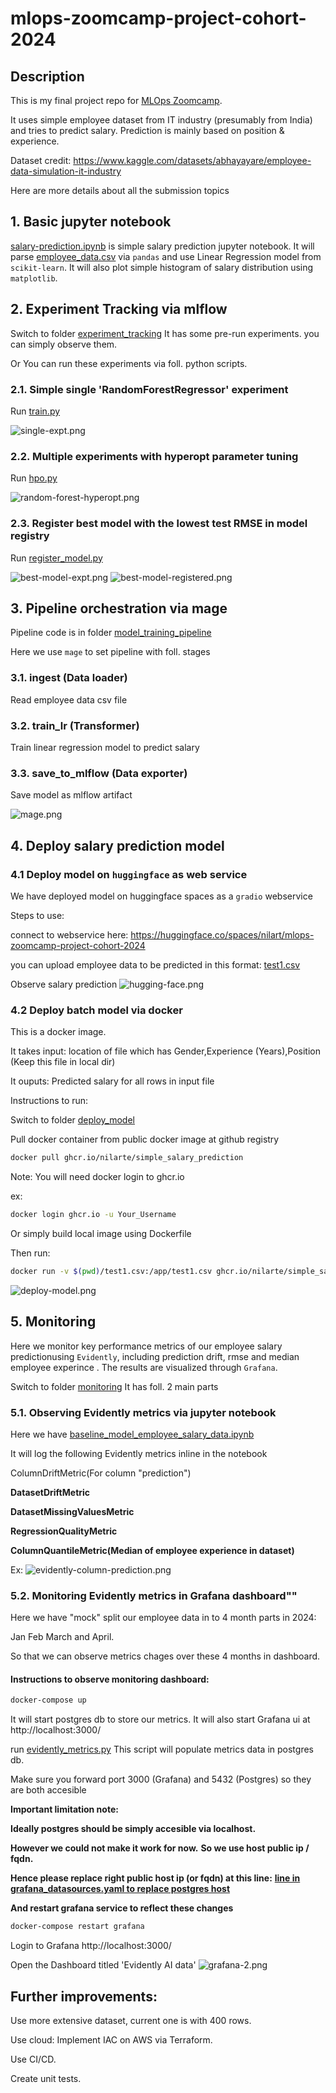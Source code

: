# mlops-zoomcamp-project-cohort-2024
## Description
This is my final project repo for  [MLOps Zoomcamp](https://github.com/DataTalksClub/mlops-zoomcamp/). 

It uses simple employee dataset from IT industry (presumably from India) and tries to predict salary. 
Prediction is mainly based on position & experience.

Dataset credit: https://www.kaggle.com/datasets/abhayayare/employee-data-simulation-it-industry

Here are more details about all the submission topics

## 1. Basic jupyter notebook 
[salary-prediction.ipynb](./salary-prediction.ipynb) is simple salary prediction jupyter notebook.
It will parse [employee_data.csv](./employee_data.csv) via `pandas` and use Linear Regression model from `scikit-learn`.
It will also plot simple histogram of salary distribution using `matplotlib`.

## 2. Experiment Tracking via mlflow
Switch to folder [experiment_tracking](./experiment_tracking)
It has some pre-run experiments. you can simply observe them.

Or You can run these experiments via foll. python scripts. 
### 2.1. Simple single 'RandomForestRegressor' experiment 
Run [train.py](./experiment_tracking/train.py)

![single-expt.png](./pictures/single-expt.png)
### 2.2. Multiple experiments with hyperopt parameter tuning 
Run [hpo.py](./experiment_tracking/hpo.py)

![random-forest-hyperopt.png](./pictures/random-forest-hyperopt.png)
### 2.3. Register best model with the lowest test RMSE in model registry  
Run [register_model.py](./experiment_tracking/register_model.py)

![best-model-expt.png](./pictures/best-model-expt.png)
![best-model-registered.png](./pictures/best-model-registered.png)

## 3. Pipeline orchestration via mage
Pipeline code is in folder [model_training_pipeline](./model_training_pipeline)

Here we use `mage` to set pipeline with foll. stages
### 3.1. ingest (Data loader)
Read employee data csv file
### 3.2. train_lr (Transformer)
Train linear regression model to predict salary 
### 3.3. save_to_mlflow (Data exporter)
Save model as mlflow artifact

![mage.png](./pictures/mage.png)

## 4. Deploy salary prediction model
### 4.1 Deploy model on `huggingface` as web service

We have deployed model on huggingface spaces as a `gradio` webservice

Steps to use:

connect to webservice here: https://huggingface.co/spaces/nilart/mlops-zoomcamp-project-cohort-2024

you can upload employee data to be predicted in this format: [test1.csv](./deploy_model/test1.csv) 

Observe salary prediction
![hugging-face.png](./pictures/hugging-face.png)

### 4.2 Deploy batch model via docker
This is a docker image.

It takes input: location of file which has Gender,Experience (Years),Position (Keep this file in local dir)

It ouputs: Predicted salary for all rows in input file 

Instructions to run:

Switch to folder [deploy_model](./deploy_model)

Pull docker container from public docker image at github registry

```bash
docker pull ghcr.io/nilarte/simple_salary_prediction
```

Note: You will need docker login to ghcr.io

ex:
```bash
docker login ghcr.io -u Your_Username
```

Or simply build local image using Dockerfile

Then run:
```bash
docker run -v $(pwd)/test1.csv:/app/test1.csv ghcr.io/nilarte/simple_salary_prediction test1.csv
```

![deploy-model.png](./pictures/deploy-model.png)

## 5. Monitoring
Here we monitor key performance metrics of our employee salary predictionusing `Evidently`, 
including prediction drift, rmse and median employee experince . The results are visualized through `Grafana`.

Switch to folder [monitoring](./monitoring)
It has foll. 2 main parts

### 5.1. Observing Evidently metrics via jupyter notebook 
Here we have [baseline_model_employee_salary_data.ipynb](./monitoring/baseline_model_employee_salary_data.ipynb) 

It will log the following Evidently metrics inline in the notebook

ColumnDriftMetric(For column "prediction")

__DatasetDriftMetric__

__DatasetMissingValuesMetric__

__RegressionQualityMetric__

__ColumnQuantileMetric(Median of employee experience in dataset)__

Ex:
![evidently-column-prediction.png](./pictures/evidently-column-prediction.png)

### 5.2. Monitoring Evidently metrics in Grafana dashboard"" 

Here we have "mock" split our employee data in to 4 month parts in 2024: 

Jan Feb March and April.

So that we can observe metrics chages over these 4 months in dashboard.

#### Instructions to observe monitoring dashboard:

```bash
docker-compose up
```
It will start postgres db to store our metrics.
It will also start Grafana ui at http://localhost:3000/

run [evidently_metrics.py](./monitoring/evidently_metrics.py)
This script will populate metrics data in postgres db.

Make sure you forward port 3000 (Grafana) and 5432 (Postgres) so they are both accesible

__Important limitation note:__ 

__Ideally postgres should be simply accesible via localhost.__

__However we could not make it work for now.__
__So we use host public ip / fqdn.__

__Hence please replace right public host ip (or fqdn) at this line:__ 
__[line in grafana_datasources.yaml to replace postgres host](./monitoring/config/grafana_datasources.yaml/#L21)__

__And restart grafana service to reflect these changes__

```bash
docker-compose restart grafana
```
Login to Grafana http://localhost:3000/

Open the Dashboard titled 'Evidently AI data' 
![grafana-2.png](./pictures/grafana-2.png)


## Further improvements:
Use more extensive dataset, current one is with 400 rows.

Use cloud: Implement IAC on AWS via Terraform.

Use CI/CD.

Create unit tests.






 

